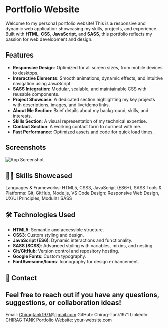 
# Portfolio Website

Welcome to my personal portfolio website! This is a responsive and dynamic web application showcasing my skills, projects, and experience. Built with **HTML**, **CSS**, **JavaScript**, and **SASS**, this portfolio reflects my passion for web development and design.

## Features

- **Responsive Design**: Optimized for all screen sizes, from mobile devices to desktops.
- **Interactive Elements**: Smooth animations, dynamic effects, and intuitive navigation using JavaScript.
- **SASS Integration**: Modular, scalable, and maintainable CSS with reusable components.
- **Project Showcase**: A dedicated section highlighting my key projects with descriptions, images, and live/demo links.
- **About Me Section**: Brief details about my background, skills, and interests.
- **Skills Section**: A visual representation of my technical expertise.
- **Contact Section**: A working contact form to connect with me.
- **Fast Performance**: Optimized assets and code for quick load times.


## Screenshots

![App Screenshot](https://ibb.co/K9XRZh0)


## 🧑‍💻 Skills Showcased
Languages & Frameworks:
HTML5, CSS3, JavaScript (ES6+), SASS
Tools & Platforms:
Git, GitHub, Node.js, VS Code
Design:
Responsive Web Design, UX/UI Principles, Modular SASS


## 🛠️ Technologies Used

- **HTML5**: Semantic and accessible structure.
- **CSS3**: Custom styling and design.
- **JavaScript (ES6)**: Dynamic interactions and functionality.
- **SASS (SCSS)**: Advanced styling with variables, mixins, and nesting.
- **Git/GitHub**: Version control and repository hosting.
- **Google Fonts**: Custom typography.
- **FontAwesome/Icons**: Iconography for design enhancement.


## 🤝 Contact
Feel free to reach out if you have any questions, suggestions, or collaboration ideas!
--
Email: Chiragtank1971@gmail.com
GitHub: Chirag-Tank1971
LinkedIn: CHIRAG TANK
Portfolio Website: your-website.com

